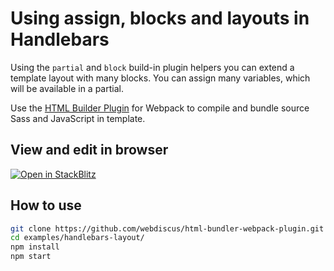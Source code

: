 # Using assign, blocks and layouts in Handlebars

Using the `partial` and `block` build-in plugin helpers you can extend a template layout with many blocks.
You can assign many variables, which will be available in a partial.

Use the [HTML Builder Plugin](https://github.com/webdiscus/html-bundler-webpack-plugin) for Webpack
to compile and bundle source Sass and JavaScript in template.

## View and edit in browser

[![Open in StackBlitz](https://developer.stackblitz.com/img/open_in_stackblitz.svg)](https://stackblitz.com/edit/webpack-webpack-js-org-bjtjvc?file=webpack.config.js)

## How to use

```sh
git clone https://github.com/webdiscus/html-bundler-webpack-plugin.git
cd examples/handlebars-layout/
npm install
npm start
```
